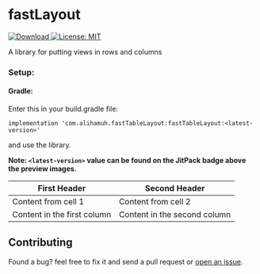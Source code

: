 # fastLayout

[ ![Download](https://api.bintray.com/packages/alihamuh/AndroidRepo/fastTableLayout/images/download.svg?version=1.1.0) ](https://bintray.com/alihamuh/AndroidRepo/fastTableLayout/1.1.0/link)
[![License: MIT](https://img.shields.io/badge/License-MIT-green.svg) ](https://opensource.org/licenses/mit-license.php)

A library for putting views in rows and columns

<h3>Setup:</h3>

<h4>Gradle:</h4>

Enter this in your build.gradle file:

	implementation 'com.alihamuh.fastTableLayout:fastTableLayout:<latest-version>'

and use the library.

**Note: `<latest-version>` value can be found on the JitPack badge above the preview images.**


First Header | Second Header
------------ | -------------
Content from cell 1 | Content from cell 2
Content in the first column | Content in the second column


## Contributing

Found a bug? feel free to fix it and send a pull request or [open an issue](https://github.com/alihamuh/fastLayout/issues).

